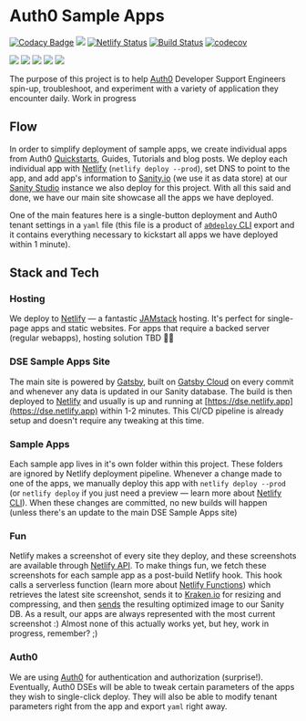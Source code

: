 # Auth0 Sample Apps

[![Codacy Badge](https://api.codacy.com/project/badge/Grade/a92a4837469d4c0a8fe947e032940a67)](https://app.codacy.com/manual/rosnovsky/auth0-example-apps?utm_source=github.com&utm_medium=referral&utm_content=rosnovsky/auth0-example-apps&utm_campaign=Badge_Grade_Dashboard) ![](https://david-dm.org/rosnovsky/auth0-example.apps.svg) [![Netlify Status](https://api.netlify.com/api/v1/badges/f91ff3d7-bb7e-41a5-b11a-fb2943beea18/deploy-status)](https://app.netlify.com/sites/dse/deploys) [![Build Status](https://travis-ci.org/rosnovsky/auth0-example-apps.svg?branch=master)](https://travis-ci.org/rosnovsky/auth0-example-apps) [![codecov](https://codecov.io/gh/rosnovsky/auth0-example-apps/branch/master/graph/badge.svg)](https://codecov.io/gh/rosnovsky/auth0-example-apps)

![](https://s3.us-west-1.wasabisys.com/rosnovsky-media/lighthouse_accessibility.svg) ![](https://s3.us-west-1.wasabisys.com/rosnovsky-media/lighthouse_best-practices.svg) ![](https://s3.us-west-1.wasabisys.com/rosnovsky-media/lighthouse_performance.svg) ![](https://s3.us-west-1.wasabisys.com/rosnovsky-media/lighthouse_seo.svg) ![](https://s3.us-west-1.wasabisys.com/rosnovsky-media/lighthouse_pwa.svg)

The purpose of this project is to help [Auth0](https://auth0.com) Developer Support Engineers spin-up, troubleshoot, and experiment with a variety of application they encounter daily. Work in progress

## Flow

In order to simplify deployment of sample apps, we create individual apps from Auth0 [Quickstarts](https://auth0.com/docs/quickstarts), Guides, Tutorials and blog posts. We deploy each individual app with [Netlify](https://netlify.com) (`netlify deploy --prod`), set DNS to point to the app, and add app's information to [Sanity.io](https://sanity.io) (we use it as data store) at our [Sanity Studio](https://dseapps.sanity.studio/desk) instance we also deploy for this project. With all this said and done, we have our main site showcase all the apps we have deployed.

One of the main features here is a single-button deployment and Auth0 tenant settings in a `yaml` file (this file is a product of [`a0deploy` CLI](https://auth0.com/docs/extensions/deploy-cli/guides/install-deploy-cli) export and it contains everything necessary to kickstart all apps we have deployed within 1 minute).

## Stack and Tech

### Hosting

We deploy to [Netlify](https://netlify.com) — a fantastic [JAMstack](https://jamstack.org) hosting. It's perfect for single-page apps and static websites. For apps that require a backed server (regular webapps), hosting solution TBD 🤷‍♂️

### DSE Sample Apps Site

The main site is powered by [Gatsby](https://gatsbyjs.org), built on [Gatsby Cloud](https://gatsbyjs.com) on every commit and whenever any data is updated in our Sanity database. The build is then deployed to [Netlify](https://netlify.com) and usually is up and running at [https://dse.netlify.app](https://dse.netlify.app) within 1-2 minutes. This CI/CD pipeline is already setup and doesn't require any tweaking at this time.

### Sample Apps

Each sample app lives in it's own folder within this project. These folders are ignored by Netlify deployment pipeline. Whenever a change made to one of the apps, we manually deploy this app with `netlify deploy --prod` (or `netlify deploy` if you just need a preview — learn more about [Netlify CLI](https://docs.netlify.com/cli/get-started/)). When these changes are committed, no new builds will happen (unless there's an update to the main DSE Sample Apps site)

### Fun

Netlify makes a screenshot of every site they deploy, and these screenshots are available through [Netlify API](https://open-api.netlify.com/). To make things fun, we fetch these screenshots for each sample app as a post-build Netlify hook. This hook calls a serverless function (learn more about [Netlify Functions](https://docs.netlify.com/functions/overview/)) which retrieves the latest site screenshot, sends it to [Kraken.io](https://kraken.io) for resizing and compressing, and then [sends](https://www.sanity.io/docs/http-api-assets) the resulting optimized image to our Sanity DB. As a result, our apps are always represented with the most current screenshot :) Almost none of this actually works yet, but hey, work in progress, remember? ;)

### Auth0

We are using [Auth0](https://auth0.com) for authentication and authorization (surprise!). Eventually, Auth0 DSEs will be able to tweak certain parameters of the apps they wish to single-click deploy. They will also be able to modify tenant parameters right from the app and export `yaml` right away.
